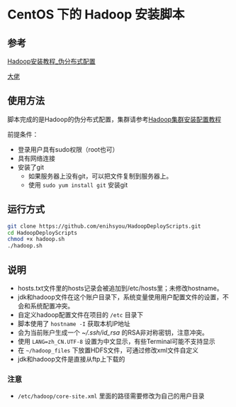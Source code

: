 # CentOS 下的 Hadoop 安装脚本

## 参考

[Hadoop安装教程_伪分布式配置](http://dblab.xmu.edu.cn/blog/install-hadoop-in-centos)

[大佬](https://github.com/dccif/HadoopInstall)

## 使用方法

脚本完成的是Hadoop的伪分布式配置，集群请参考[Hadoop集群安装配置教程](http://dblab.xmu.edu.cn/blog/install-hadoop-cluster/)


前提条件：

- 登录用户具有sudo权限（root也可）
- 具有网络连接
- 安装了git
  - 如果服务器上没有git，可以把文件复制到服务器上。
  - 使用 `sudo yum install git` 安装git


## 运行方式

```bash
git clone https://github.com/enihsyou/HadoopDeployScripts.git
cd HadoopDeployScripts
chmod +x hadoop.sh
./hadoop.sh
```


## 说明

- hosts.txt文件里的hosts记录会被追加到/etc/hosts里；未修改hostname。
- jdk和hadoop文件在这个账户目录下，系统变量使用用户配置文件的设置，不会和系统配置冲突。
- 自定义hadoop配置文件在项目的 `/etc` 目录下
- 脚本使用了 `hostname -I` 获取本机IP地址
- 会为当前账户生成一个 *~/.ssh/id_rsa* 的RSA非对称密钥，注意冲突。
- 使用 `LANG=zh_CN.UTF-8` 设置为中文显示，有些Terminal可能不支持显示
- 在 `~/hadoop_files` 下放置HDFS文件，可通过修改xml文件自定义
- jdk和hadoop文件是直接从ftp上下载的

### 注意
- `/etc/hadoop/core-site.xml` 里面的路径需要修改为自己的用户目录
